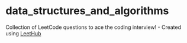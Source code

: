 # data_structures_and_algorithms
Collection of LeetCode questions to ace the coding interview! - Created using [LeetHub](https://github.com/QasimWani/LeetHub)

